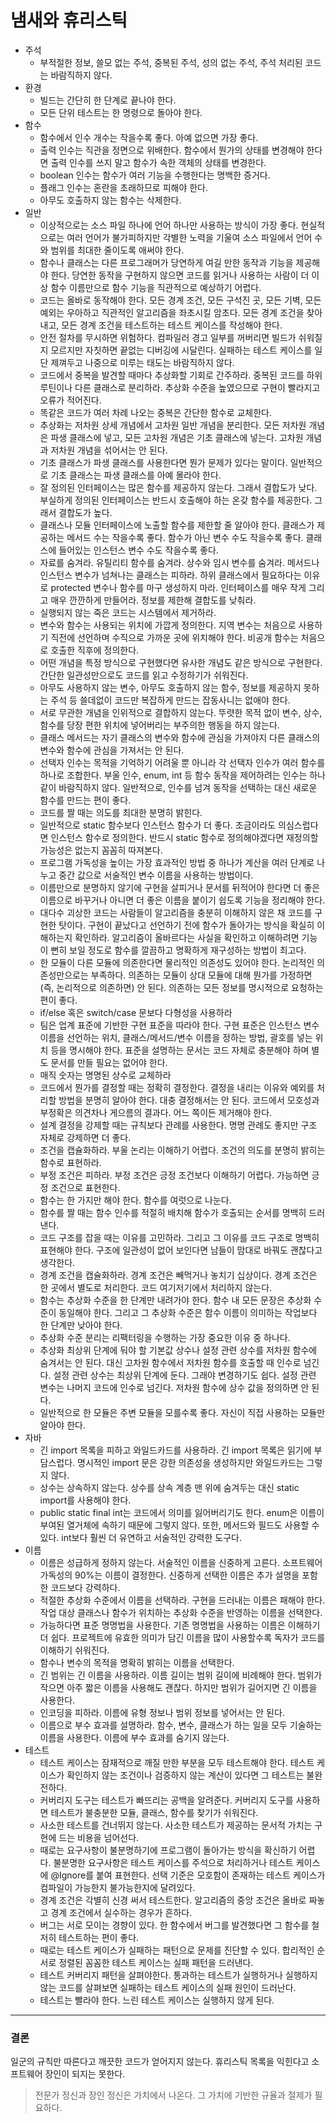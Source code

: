 # 냄새와 휴리스틱
* 주석
  * 부적절한 정보, 쓸모 없는 주석, 중복된 주석, 성의 없는 주석, 주석 처리된 코드는 바람직하지 않다.
* 환경
  * 빌드는 간단히 한 단계로 끝나야 한다.
  * 모든 단위 테스트는 한 명령으로 돌아야 한다.
* 함수
  * 함수에서 인수 개수는 작을수록 좋다. 아예 없으면 가장 좋다.
  * 출력 인수는 직관을 정면으로 위배한다. 함수에서 뭔가의 상태를 변경해야 한다면 출력 인수를 쓰지 말고 함수가 속한 객체의 상태를 변경한다.
  * boolean 인수는 함수가 여러 기능을 수행한다는 명백한 증거다.
  * 플래그 인수는 혼란을 초래하므로 피해야 한다.
  * 아무도 호출하지 않는 함수는 삭제한다.
* 일반
  * 이상적으로는 소스 파일 하나에 언어 하나만 사용하는 방식이 가장 좋다. 현실적으로는 여러 언어가 불가피하지만 각별한 노력을 기울여 소스 파일에서 언어 수와 범위를 최대한 줄이도록 애써야 한다.
  * 함수나 클래스는 다른 프로그래머가 당연하게 여길 만한 동작과 기능을 제공해야 한다. 당연한 동작을 구현하지 않으면 코드를 읽거나 사용하는 사람이 더 이상 함수 이름만으로 함수 기능을 직관적으로 예상하기 어렵다.
  * 코드는 올바로 동작해야 한다. 모든 경계 조건, 모든 구석진 곳, 모든 기벽, 모든 예외는 우아하고 직관적인 알고리즘을 좌초시킬 암초다. 모든 경계 조건을 찾아내고, 모든 경계 조건을 테스트하는 테스트 케이스를 작성해야 한다.
  * 안전 절차를 무시하면 위험하다. 컴파일러 경고 일부를 꺼버리면 빌드가 쉬워질지 모르지만 자칫하면 끝없는 디버깅에 시달린다. 실패하는 테스트 케이스를 일단 제껴두고 나중으로 미루는 태도는 바람직하지 않다.
  * 코드에서 중복을 발견할 때마다 추상화할 기회로 간주하라. 중복된 코드를 하위 루틴이나 다른 클래스로 분리하라. 추상화 수준을 높였으므로 구현이 빨라지고 오류가 적어진다.
  * 똑같은 코드가 여러 차례 나오는 중복은 간단한 함수로 교체한다.
  * 추상화는 저차원 상세 개념에서 고차원 일반 개념을 분리한다. 모든 저차원 개념은 파생 클래스에 넣고, 모든 고차원 개념은 기초 클래스에 넣는다. 고차원 개념과 저차원 개념을 섞어서는 안 된다.
  * 기초 클래스가 파생 클래스를 사용한다면 뭔가 문제가 있다는 말이다. 일반적으로 기초 클래스는 파생 클래스를 아예 몰라야 한다.
  * 잘 정의된 인터페이스는 많은 함수를 제공하지 않는다. 그래서 결합도가 낮다. 부실하게 정의된 인터페이스는 반드시 호출해야 하는 온갖 함수를 제공한다. 그래서 결합도가 높다.
  * 클래스나 모듈 인터페이스에 노출할 함수를 제한할 줄 알아야 한다. 클래스가 제공하는 메서드 수는 작을수록 좋다. 함수가 아닌 변수 수도 작을수록 좋다. 클래스에 들어있는 인스턴스 변수 수도 작을수록 좋다.
  * 자료를 숨겨라. 유틸리티 함수를 숨겨라. 상수와 임시 변수를 숨겨라. 메서드나 인스턴스 변수가 넘쳐나는 클래스는 피하라. 하위 클래스에서 필요하다는 이유로 protected 변수나 함수를 마구 생성하지 마라. 인터페이스를 매우 작게 그리고 매우 깐깐하게 만들어라. 정보를 제한해 결합도를 낮춰라.
  * 실행되지 않는 죽은 코드는 시스템에서 제거하라.
  * 변수와 함수는 사용되는 위치에 가깝게 정의한다. 지역 변수는 처음으로 사용하기 직전에 선언하며 수직으로 가까운 곳에 위치해야 한다. 비공개 함수는 처음으로 호출한 직후에 정의한다. 
  * 어떤 개념을 특정 방식으로 구현했다면 유사한 개념도 같은 방식으로 구현한다. 간단한 일관성만으로도 코드를 읽고 수정하기가 쉬워진다.
  * 아무도 사용하지 않는 변수, 아무도 호출하지 않는 함수, 정보를 제공하지 못하는 주석 등 쓸데없이 코드만 복잡하게 만드는 잡동사니는 없애야 한다.
  * 서로 무관한 개념을 인위적으로 결합하지 않는다. 뚜렷한 목적 없이 변수, 상수, 함수를 당장 편한 위치에 넣어버리는 부주의한 행동을 하지 않는다.
  * 클래스 메서드는 자기 클래스의 변수와 함수에 관심을 가져야지 다른 클래스의 변수와 함수에 관심을 가져서는 안 된다.
  * 선택자 인수는 목적을 기억하기 어려울 뿐 아니라 각 선택자 인수가 여러 함수를 하나로 조합한다. 부울 인수, enum, int 등 함수 동작을 제어하려는 인수는 하나 같이 바람직하지 않다. 일반적으로, 인수를 넘겨 동작을 선택하는 대신 새로운 함수를 만드는 편이 좋다.
  * 코드를 짤 때는 의도를 최대한 분명히 밝힌다.
  * 일반적으로 static 함수보다 인스턴스 함수가 더 좋다. 조금이라도 의심스럽다면 인스턴스 함수로 정의한다. 반드시 static 함수로 정의해야겠다면 재정의할 가능성은 없는지 꼼꼼히 따져본다.
  * 프로그램 가독성을 높이는 가장 효과적인 방법 중 하나가 계산을 여러 단계로 나누고 중간 값으로 서술적인 변수 이름을 사용하는 방법이다.
  * 이름만으로 분명하지 않기에 구현을 살피거나 문서를 뒤적어야 한다면 더 좋은 이름으로 바꾸거나 아니면 더 좋은 이름을 붙이기 쉽도록 기능을 정리해야 한다.
  * 대다수 괴상한 코드는 사람들이 알고리즘을 충분히 이해하지 않은 채 코드를 구현한 탓이다. 구현이 끝났다고 선언하기 전에 함수가 돌아가는 방식을 확실히 이해하는지 확인하라. 알고리즘이 올바르다는 사실을 확인하고 이해하려면 기능이 뻔히 보일 정도로 함수를 깔끔하고 명확하게 재구성하는 방법이 최고다.
  * 한 모듈이 다른 모듈에 의존한다면 물리적인 의존성도 있어야 한다. 논리적인 의존성만으로는 부족하다. 의존하는 모듈이 상대 모듈에 대해 뭔가를 가정하면 (즉, 논리적으로 의존하면) 안 된다. 의존하는 모든 정보를 명시적으로 요청하는 편이 좋다.
  * if/else 혹은 switch/case 문보다 다형성을 사용하라
  * 팀은 업계 표준에 기반한 구현 표준을 따라야 한다. 구현 표준은 인스턴스 변수 이름을 선언하는 위치, 클래스/메서드/변수 이름을 정하는 방법, 괄호를 넣는 위치 등을 명시해야 한다. 표준을 설명하는 문서는 코드 자체로 충분해야 하며 별도 문서를 만들 필요는 없어야 한다.
  * 매직 숫자는 명명된 상수로 교체하라
  * 코드에서 뭔가를 결정할 때는 정확히 결정한다. 결정을 내리는 이유와 예외를 처리할 방법을 분명히 알아야 한다. 대충 결정해서는 안 된다. 코드에서 모호성과 부정확은 의견차나 게으름의 결과다. 어느 쪽이든 제거해야 한다.
  * 설계 결정을 강제할 때는 규칙보다 관례를 사용한다. 명명 관례도 좋지만 구조 자체로 강제하면 더 좋다. 
  * 조건을 캡슐화하라. 부울 논리는 이해하기 어렵다. 조건의 의도를 분명히 밝히는 함수로 표현하라.
  * 부정 조건은 피하라. 부정 조건은 긍정 조건보다 이해하기 어렵다. 가능하면 긍정 조건으로 표현한다.
  * 함수는 한 가지만 해야 한다. 함수를 여럿으로 나눈다.
  * 함수를 짤 때는 함수 인수를 적절히 배치해 함수가 호출되는 순서를 명백히 드러낸다.
  * 코드 구조를 잡을 때는 이유를 고민하라. 그리고 그 이유를 코드 구조로 명백히 표현해야 한다. 구조에 일관성이 없어 보인다면 남들이 맘대로 바꿔도 괜찮다고 생각한다.
  * 경계 조건을 캡슐화하라. 경계 조건은 빼먹거나 놓치기 십상이다. 경계 조건은 한 곳에서 별도로 처리한다. 코드 여기저기에서 처리하지 않는다.
  * 함수는 추상화 수준을 한 단계만 내려가야 한다. 함수 내 모든 문장은 추상화 수준이 동일해야 한다. 그리고 그 추상화 수준은 함수 이름이 의미하는 작업보다 한 단계만 낮아야 한다.
  * 추상화 수준 분리는 리팩터링을 수행하는 가장 중요한 이유 중 하나다. 
  * 추상화 최상위 단계에 둬야 할 기본값 상수나 설정 관련 상수를 저차원 함수에 숨겨서는 안 된다. 대신 고차원 함수에서 저차원 함수를 호출할 때 인수로 넘긴다. 설정 관련 상수는 최상위 단계에 둔다. 그래야 변경하기도 쉽다. 설정 관련 변수는 나머지 코드에 인수로 넘긴다. 저차원 함수에 상수 값을 정의하면 안 된다.
  * 일반적으로 한 모듈은 주변 모듈을 모를수록 좋다. 자신이 직접 사용하는 모듈만 알아야 한다. 
* 자바
  * 긴 import 목록을 피하고 와일드카드를 사용하라. 긴 import 목록은 읽기에 부담스럽다. 명시적인 import 문은 강한 의존성을 생성하지만 와일드카드는 그렇지 않다.
  * 상수는 상속하지 않는다. 상수를 상속 계층 맨 위에 숨겨두는 대신 static import를 사용해야 한다.
  * public static final int는 코드에서 의미를 잃어버리기도 한다. enum은 이름이 부여된 열거체에 속하기 때문에 그렇지 않다. 또한, 메서드와 필드도 사용할 수 있다. int보다 훨씬 더 유연하고 서술적인 강력한 도구다.
* 이름
  * 이름은 성급하게 정하지 않는다. 서술적인 이름을 신중하게 고른다. 소프트웨어 가독성의 90%는 이름이 결정한다. 신중하게 선택한 이름은 추가 설명을 포함한 코드보다 강력하다.
  * 적절한 추상화 수준에서 이름을 선택하라. 구현을 드러내는 이름은 패해야 한다. 작업 대상 클래스나 함수가 위치하는 추상화 수준을 반영하는 이름을 선택한다. 
  * 가능하다면 표준 명명법을 사용한다. 기존 명명법을 사용하는 이름은 이해하기 더 쉽다. 프로젝트에 유효한 의미가 담긴 이름을 많이 사용할수록 독자가 코드를 이해하기 쉬워진다.
  * 함수나 변수의 목적을 명확히 밝히는 이름을 선택한다. 
  * 긴 범위는 긴 이름을 사용하라. 이름 길이는 범위 길이에 비례해야 한다. 범위가 작으면 아주 짧은 이름을 사용해도 괜찮다. 하지만 범위가 길어지면 긴 이름을 사용한다. 
  * 인코딩을 피하라. 이름에 유형 정보나 범위 정보를 넣어서는 안 된다. 
  * 이름으로 부수 효과를 설명하라. 함수, 변수, 클래스가 하는 일을 모두 기술하는 이름을 사용한다. 이름에 부수 효과를 숨기지 않는다. 
* 테스트
  * 테스트 케이스는 잠재적으로 깨질 만한 부분을 모두 테스트해야 한다. 테스트 케이스가 확인하지 않는 조건이나 검증하지 않는 계산이 있다면 그 테스트는 불완전하다.
  * 커버리지 도구는 테스트가 빠뜨리는 공백을 알려준다. 커버리지 도구를 사용하면 테스트가 불충분한 모듈, 클래스, 함수를 찾기가 쉬워진다. 
  * 사소한 테스트를 건너뛰지 않는다. 사소한 테스트가 제공하는 문서적 가치는 구현에 드는 비용을 넘어선다.
  * 때로는 요구사항이 불분명하기에 프로그램이 돌아가는 방식을 확신하기 어렵다. 불분명한 요구사항은 테스트 케이스를 주석으로 처리하거나 테스트 케이스에 @Ignore를 붙여 표현한다. 선택 기준은 모호함이 존재하는 테스트 케이스가 컴파일이 가능한지 불가능한지에 달려있다.
  * 경계 조건은 각별히 신경 써서 테스트한다. 알고리즘의 중앙 조건은 올바로 짜놓고 경계 조건에서 실수하는 경우가 흔하다.
  * 버그는 서로 모이는 경향이 있다. 한 함수에서 버그를 발견했다면 그 함수를 철저히 테스트하는 편이 좋다. 
  * 때로는 테스트 케이스가 실패하는 패턴으로 문제를 진단할 수 있다. 합리적인 순서로 정렬된 꼼꼼한 테스트 케이스는 실패 패턴을 드러낸다. 
  * 테스트 커버리지 패턴을 살펴야한다. 통과하는 테스트가 실행하거나 실행하지 않는 코드를 살펴보면 실패하는 테스트 케이스의 실패 원인이 드러난다. 
  * 테스트는 빨라야 한다. 느린 테스트 케이스는 실행하지 않게 된다. 
<hr/>

### 결론
일군의 규칙만 따른다고 깨끗한 코드가 얻어지지 않는다. 휴리스틱 목록을 익힌다고 소프트웨어 장인이 되지는 못한다. 
> 전문가 정신과 장인 정신은 가치에서 나온다. 그 가치에 기반한 규율과 절제가 필요하다. 
